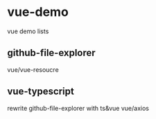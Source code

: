 # vue-demo
vue demo lists
## github-file-explorer
vue/vue-resoucre
## vue-typescript
rewrite github-file-explorer with ts&vue
vue/axios
